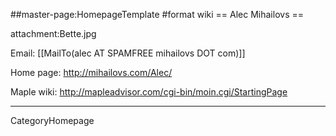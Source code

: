 ##master-page:HomepageTemplate
#format wiki
== Alec Mihailovs ==

attachment:Bette.jpg

Email: [[MailTo(alec AT SPAMFREE mihailovs DOT com)]]

Home page: http://mihailovs.com/Alec/

Maple wiki: http://mapleadvisor.com/cgi-bin/moin.cgi/StartingPage

----
CategoryHomepage
